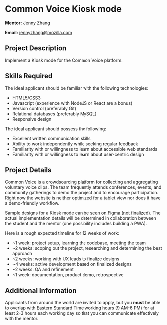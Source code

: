 # Common Voice Kiosk mode

**Mentor:** Jenny Zhang

**Email:** jennyzhang@mozilla.com

## Project Description

Implement a Kiosk mode for the Common Voice platform.

## Skills Required

The ideal applicant should be familiar with the following technologies:

* HTML5/CSS3
* Javascript (experience with NodeJS or React are a bonus)
* Version control (preferably Git)
* Relational databases (preferably MySQL)
* Responsive design

The ideal applicant should possess the following:

* Excellent written communication skills
* Ability to work independently while seeking regular feedback
* Familiarity with or willingness to learn about accessible web standards
* Familiarity with or willingness to learn about user-centric design

## Project Details

Common Voice is a crowdsourcing platform for collecting and aggregating voluntary voice clips. The team frequently attends conferences, events, and community gatherings to demo the project and to encourage participation. Right now the website is neither optimized for a tablet view nor does it have a demo-friendly workflow.

Sample designs for a Kiosk mode can be [seen on Figma (not finalized)](https://www.figma.com/file/noKMY6aOXz9vwxlkO0XZEl/kiosk-mode-demo-tablet?node-id=0%3A1). The actual implementation details will be determined in collaboration between the student and the mentor (one possibility includes building a PWA).

Here is a rough expected timeline for 12 weeks of work:

* ~1 week: project setup, learning the codebase, meeting the team
* ~2 weeks: scoping out the project, researching and determining the best approach
* ~2 weeks: working with UX leads to finalize designs
* ~4 weeks: active development based on finalized designs
* ~2 weeks: QA and refinement
* ~1 week: documentation, product demo, retrospective

## Additional Information

Applicants from around the world are invited to apply, but you **must** be able to overlap with Eastern Standard Time working hours (9 AM-6 PM) for at least 2-3 hours each working day so that you can communicate effectively with the mentor.
